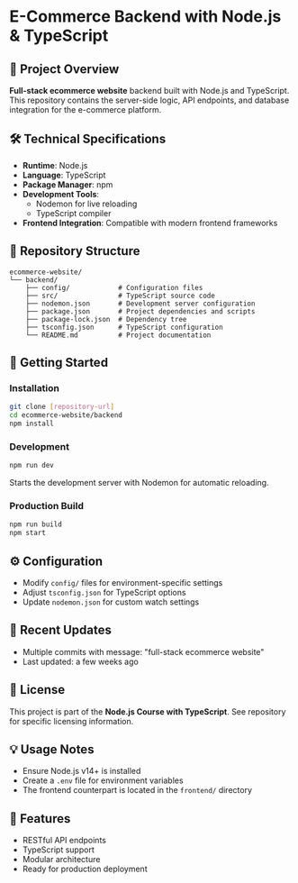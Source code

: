 # E-Commerce Backend with Node.js & TypeScript

## 📌 Project Overview
**Full-stack ecommerce website** backend built with Node.js and TypeScript. This repository contains the server-side logic, API endpoints, and database integration for the e-commerce platform.

## 🛠️ Technical Specifications
- **Runtime**: Node.js
- **Language**: TypeScript
- **Package Manager**: npm
- **Development Tools**: 
  - Nodemon for live reloading
  - TypeScript compiler
- **Frontend Integration**: Compatible with modern frontend frameworks

## 📂 Repository Structure
```
ecommerce-website/
└── backend/
    ├── config/            # Configuration files
    ├── src/               # TypeScript source code
    ├── nodemon.json       # Development server configuration
    ├── package.json       # Project dependencies and scripts
    ├── package-lock.json  # Dependency tree
    ├── tsconfig.json      # TypeScript configuration
    └── README.md          # Project documentation
```

## 🚀 Getting Started

### Installation
```bash
git clone [repository-url]
cd ecommerce-website/backend
npm install
```

### Development
```bash
npm run dev
```
Starts the development server with Nodemon for automatic reloading.

### Production Build
```bash
npm run build
npm start
```

## ⚙️ Configuration
- Modify `config/` files for environment-specific settings
- Adjust `tsconfig.json` for TypeScript options
- Update `nodemon.json` for custom watch settings

## 🔄 Recent Updates
- Multiple commits with message: "full-stack ecommerce website"
- Last updated: a few weeks ago

## 📜 License
This project is part of the **Node.js Course with TypeScript**. See repository for specific licensing information.

## 💡 Usage Notes
- Ensure Node.js v14+ is installed
- Create a `.env` file for environment variables
- The frontend counterpart is located in the `frontend/` directory

## 🌟 Features
- RESTful API endpoints
- TypeScript support
- Modular architecture
- Ready for production deployment
